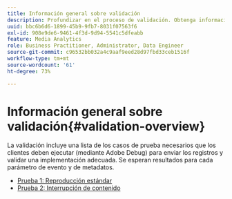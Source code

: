 ```yaml
---
title: Información general sobre validación
description: Profundizar en el proceso de validación. Obtenga información sobre cómo enviar registros para validar una implementación adecuada.
uuid: bbc6b6d6-1899-45b9-9fb7-8031f07563f6
exl-id: 908e9de6-9461-4f3d-9d94-5541c5dfeabb
feature: Media Analytics
role: Business Practitioner, Administrator, Data Engineer
source-git-commit: c96532bb032a4c9aaf9eed28d97fbd33ceb1516f
workflow-type: tm+mt
source-wordcount: '61'
ht-degree: 73%

---
```


# Información general sobre validación{#validation-overview}

La validación incluye una lista de los casos de prueba necesarios que los clientes deben ejecutar (mediante Adobe Debug) para enviar los registros y validar una implementación adecuada.
Se esperan resultados para cada parámetro de evento y de metadatos.

* [Prueba 1: Reproducción estándar ](test1-standard-playback.md)
* [Prueba 2: Interrupción de contenido ](test2-media-interrupt.md)
